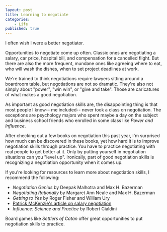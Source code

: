```yaml
---
layout: post
title: Learning to negotiate
categories:
    - Life
published: true
---
```


I often wish I were a better negotiator.

Opportunities to negotiate come up often. Classic ones are negotiating a salary, car price, hospital bill, and compensation for a cancelled flight. But there are also the more frequent, mundane ones like agreeing where to eat, who will wash the dishes, when to set project deadlines at work.

We're trained to think negotiations require lawyers sitting around a boardroom table, but negotiations are not so dramatic. They're also not simply about "power", "win win", or "give and take". Those are caricatures of what makes a good negotiation.

As important as good negotiation skills are, the disappointing thing is that most people I know-- me included-- never took a class on negotiation. The exceptions are psychology majors who spent maybe a day on the subject and business school friends who enrolled in some class like _Power and Influence_.

After checking out a few books on negotiation this past year, I'm surprised how much can be discovered in these books, yet how hard it is to improve negotiation skills through practice. You have to practice negotiating with real people to get better at it. Only by putting yourself in negotiation situations can you "level up". Ironically, part of good negotiation skills is recognizing a negotiation opportunity when it comes up.

If you're looking for resources to learn more about negotiation skills, I recommend the following:

- _Negotiation Genius_ by Deepak Malhotra and Max H. Bazerman
- _Negotiating Rationally_ by Margaret Ann Neale and Max H. Bazerman
- _Getting to Yes_ by Roger Fisher and William Ury
- [Patrick McKenzie's article on salary negotiation](http://www.kalzumeus.com/2012/01/23/salary-negotiation/)
- _Influence: Science and Practice_ by Robert Cialdini

Board games like _Settlers of Catan_ offer great opportunities to put negotiation skills to practice.

